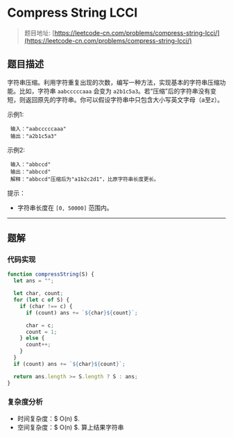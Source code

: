 # Compress String LCCI

> 题目地址: [https://leetcode-cn.com/problems/compress-string-lcci/](https://leetcode-cn.com/problems/compress-string-lcci/)

## 题目描述

字符串压缩。利用字符重复出现的次数，编写一种方法，实现基本的字符串压缩功能。比如，字符串 `aabcccccaaa` 会变为 `a2b1c5a3`。若“压缩”后的字符串没有变短，则返回原先的字符串。你可以假设字符串中只包含大小写英文字母（a至z）。

示例1:

```
 输入："aabcccccaaa"
 输出："a2b1c5a3"
```

示例2:

```
 输入："abbccd"
 输出："abbccd"
 解释："abbccd"压缩后为"a1b2c2d1"，比原字符串长度更长。
```

提示：

* 字符串长度在 `[0, 50000]` 范围内。

------

## 题解

### 代码实现

```js
function compressString(S) {
  let ans = "";

  let char, count;
  for (let c of S) {
    if (char !== c) {
      if (count) ans += `${char}${count}`;

      char = c;
      count = 1;
    } else {
      count++;
    }
  }
  if (count) ans += `${char}${count}`;

  return ans.length >= S.length ? S : ans;
}
```

### 复杂度分析

* 时间复杂度：$ O(n) $.
* 空间复杂度：$ O(n) $. 算上结果字符串
